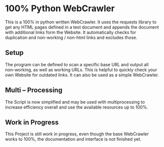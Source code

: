 100% Python WebCrawler
======================

This is a 100% in python written WebCrawler. It uses the requests library to get
any HTML pages defined in a text document and appends the document with
additional links form the Website. It automatically checks for duplication and
non-working / non-html links and excludes those.

Setup
-----

The program can be defined to scan a specific base URL and output all
non-working, as well as working URLs. This is helpful to quickly check your own
Website for outdated links. It can also be used as a simple WebCrawler.

Multi – Processing
------------------

The Script is now simplified and may be used with multiprocessing to increase
efficiency overall and use the available resources up to 100%.

Work in Progress
----------------

This Project is still work in progress, even though the base WebCrawler works to
100%, the documentation and interface is not finished yet.
